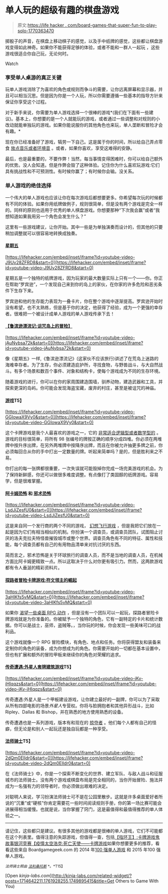 # 单人玩的超级有趣的棋盘游戏

> 原文:[https://life hacker . com/board-games-that-super-fun-to-play-solo-1770363470](https://lifehacker.com/board-games-that-are-super-fun-to-play-solo-1770363470)

掷骰子的声音，在棋盘上移动棋子的感觉，以及手中纸牌的感觉，这些都让棋盘游戏变得如此神奇。如果你不能获得足够的体验，或者不能和一群人一起玩 ，这些游戏很适合你自己玩，无论何时。

Watch

### **享受单人桌游的真正关键**

玩单人游戏消除了为喜欢的角色或规则而争斗的需要，让你远离屏幕和显示器，并且可以相当沉思。但是因为你是一个人玩，所以你需要遵循一些基本的指导方针来保证你享受这个过程。

对于新手来说，你需要为单人游戏选择一个很棒的游戏*(我们在下面有一些建议)。基本上，你想要的是一个人就能玩的游戏，或者通过一些调整和对规则的小改动就能单独玩的游戏。如果你能说服你的其他角色也来玩，单人垄断和冒险才会有趣。*

现在你已经准备好了游戏，犒劳一下自己。这是属于你的时间，所以给自己弄点零食 [放点音乐或者环境音](https://lifehacker.com/how-to-level-up-your-tabletop-role-playing-games-1749895415) 。或者，如果你喜欢，享受这难得的安静。

最后，也是最重要的，不要作弊！当然，每当事情变得困难时，你可以给自己额外的优势。没人会知道。但是作弊会毁了这种体验。记住你为什么喜欢玩游戏:它们具有挑战性和不可预测性。有时候你赢了；有时候你会输。没关系。

### **单人游戏的绝佳选择**

一个伟大的单人游戏也应该让你在每次游戏后都想要更多。你希望每次玩的时候都有不同的体验。如果你用纸牌做例子，规则很简单，但是没有两个游戏是完全一样的。同样的原则也适用于优秀的单人棋盘游戏。你想要那种“下次我会赢”或者“我想知道如果我用另一个角色会发生什么？”

这里有一些游戏建议，让你开始。其中一些是为单独演奏而设计的，但其他的只要稍加调整就可以很容易地转换成独奏。

#### [**星期五**](http://riograndegames.com/game/399-Friday)

 [https://lifehacker.com/embed/inset/iframe?id=youtube-video-J9Uv28ZFRD8&start=0](https://lifehacker.com/embed/inset/iframe?id=youtube-video-J9Uv28ZFRD8&start=0) 

星期五是一个独特的纸牌游戏，因为玩家的最大数量实际上只有一个——你。你正在帮助“罗宾逊”，一个发现自己来到你的岛上的家伙，在你家的许多危险和恶劣条件下生存下来。

罗宾逊和他的生存能力表现为一叠卡片，你在整个游戏中逐渐提高。罗宾逊开始时没有希望，也不太熟练，但是基于你的决定，他获得了经验，成为一个更强的幸存者。很难把一个被设计成单人游戏的单人游戏传承下去！

#### [**【鲁滨逊漂流记:诅咒岛上的冒险】**](http://portalgames.pl/shop/en/robinson-crusoe--adventures-on-the-cursed-island-7/)

 [https://lifehacker.com/embed/inset/iframe?id=youtube-video-jAuNybsa72k&start=0](https://lifehacker.com/embed/inset/iframe?id=youtube-video-jAuNybsa72k&start=0) 

像《星期五》一样,《鲁滨逊漂流记》(这家伙不应该旅行)讲述了在荒岛上迷路的海难幸存者。为了生存，你必须建造庇护所，寻找食物，与野兽战斗，与大自然战斗。有多个场景和数百个事件、对象和结构卡，使每个游戏成为不同的生存环境。

随着游戏的进行，你可以在你的家周围建造围墙，驯养动物，建造武器和工具，并探索更深的岛屿。你可能会发现海盗宝藏，废弃的村庄，甚至是被诅咒的神庙。

#### [**游戏**](http://idwgames.com/games/the-game/)T5】

 [https://lifehacker.com/embed/inset/iframe?id=youtube-video-GGIowaX9Vy0&start=0](https://lifehacker.com/embed/inset/iframe?id=youtube-video-GGIowaX9Vy0&start=0) 

这个卡牌游戏是我个人最喜欢的游戏之一，它的 [非常适合逻辑型或者数学型的](https://lifehacker.com/the-best-board-games-for-developing-valuable-real-life-1714642211) 。游戏的目标很简单，将所有 98 张编号的牌按正确的顺序分成四堆。你必须在两堆牌中按升序出牌，在另外两堆牌中按降序出牌，而且在你被允许抽更多牌之前，你必须每回合从你的手中打出一定数量的牌。听起来简单吗？是的，但是胜利来之不易。

你打出的每一张牌都很重要，一次失误就可能毁掉你完成一场完美游戏的机会。为了保持新鲜感，你还可以做很多难度调整。有点像打了类固醇的纸牌游戏。容易学，但是很难掌握。

#### [**阿卡姆恐怖**](https://www.fantasyflightgames.com/en/products/arkham-horror/) **和** [**邪术恐怖**](https://www.fantasyflightgames.com/en/products/eldritch-horror/)

 [https://lifehacker.com/embed/inset/iframe?id=youtube-video-LsdJiZesfU0&start=0](https://lifehacker.com/embed/inset/iframe?id=youtube-video-LsdJiZesfU0&start=0) 

这是来自同一个发行商的两个不同的游戏， [幻想飞行游戏](https://www.fantasyflightgames.com/en/index/) ，但是我把它们放在一起是因为它们有相当相似的机制。你扮演一个调查员，或调查员团队，试图阻止讨厌的洛夫克拉夫特怪兽摧毁城市或整个世界。调查员角色有不同的特征、属性和技能，每个调查员都有自己的有用物品清单来对抗讨厌的东西。

简而言之，邪术恐怖是关于环球旅行的调查人员，而不是当地的调查人员，在机械方面比阿卡姆更精致一点。所以这取决于什么对你更有吸引力。然而，这两款游戏都有令人垂涎的精彩资料片。

#### [**探路者冒险卡牌游戏:符文领主的崛起**](http://paizo.com/pathfinder/adventureCardGame)

 [https://lifehacker.com/embed/inset/iframe?id=youtube-video-3aHlKfs5vMQ&start=0](https://lifehacker.com/embed/inset/iframe?id=youtube-video-3aHlKfs5vMQ&start=0) 

如果你 [渴望一些桌面 RPG 动作](https://lifehacker.com/the-surprising-benefits-of-role-playing-games-and-how-1684582789) ，但是没有一个团队可以一起玩，探路者冒险卡牌游戏就是为你准备的。你被赋予一个独特的角色，它有一副特定的卡片和统计数据。你可以是战士，巫师，盗贼等。，当你玩的时候，你会发现一些美味可口的战利品。

这个游戏就像一个 RPG 冒险模块，有角色、地点和任务。你将获得盟友和装备来定制你的角色的装备，成为你想成为的角色。你需要开始的一切都在基本设置中，但也有扩展和额外的冒险甲板来继续你的角色对荣耀的追求。

#### [**传奇遭遇:外星人套牌建筑游戏**](http://upperdeckstore.com/games-collectibles/alien/legendary-encounters-an-alien-deck-building-game.html)T5】

 [https://lifehacker.com/embed/inset/iframe?id=youtube-video-jKv-iHIqqzs&start=0](https://lifehacker.com/embed/inset/iframe?id=youtube-video-jKv-iHIqqzs&start=0) 

传奇遭遇:外星人是一个甲板建设游戏，让你建立最好的一副牌，你可以为了采取从所有四部电影的场景*外星人*专营权。你将与脸拥抱者和其他异形战斗，比如 Ripley、Dallas 和 Bishop，并在熟悉的地方使用熟悉的设备。

传奇遭遇也是一系列游戏，版本有和现在的 [掠夺者](http://upperdeckstore.com/legendary-encounters) 。他们每个人都有自己的怪癖，但无论是和别人一起玩还是独自玩都是一种享受。

#### [**法师骑士**](http://wizkids.com/mage-knight/)T5】

 [https://lifehacker.com/embed/inset/iframe?id=youtube-video-2dQm0ElIdr0&start=0](https://lifehacker.com/embed/inset/iframe?id=youtube-video-2dQm0ElIdr0&start=0) 

在《法师骑士》中，你是一个探索不断变化的世界、建立军队、与敌人战斗和征服城市的法师骑士。没有两个游戏或棋盘布局是完全相同的，当你开始冒险、施法并成为一名强有力的领导者时，你必须做出艰难的决定。

对聪明人来说，学习扮演法师骑士可不是在公园里散步。这就是许多桌面爱好者所说的“沉重”或“硬核”你肯定需要花一些时间阅读规则手册，你的第一场比赛可能会进展得相当缓慢。也就是说，当你掌握了窍门，这是最值得和最值得推荐的单人体验之一。

* * *

请记住，这些都只是建议。有很多其他的游戏都是很棒的单人游戏，它们不可能都在这个列表里。值得注意的失踪游戏，但值得一查，包括[【指环王】:卡牌游戏](https://www.fantasyflightgames.com/en/products/the-lord-of-the-rings-the-card-game/)[鬼故事](http://rprod.com/index.php?page=download-9)[银河竞赛](http://riograndegames.com/games.html?id=240)[【疫情](http://www.zmangames.com/pandemic-universe.html)[太空浩克:死亡天使——卡牌游戏](https://www.fantasyflightgames.com/en/products/death-angel/)如果你想要更多的推荐，看看这些来自 Boardgamegeek.com 的 2014 年[100 强单人游戏](http://boardgamegeek.com/geeklist/182648/2014-peoples-choice-top-100-solo-games) 和 2015 年100 强单人游戏。

<small>*法师骑士照由*</small> [<small>*法利桑托斯*</small>](https://www.flickr.com/photos/farusantos/23522254353/) <small>*。*T15】</small>

[Open *kinja-labs.com*](http://kinja-labs.com/related-widget/?posts=1714642211,1761928255,1749895415&title=Get Others to Game With You)